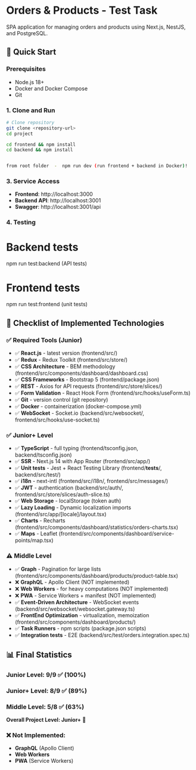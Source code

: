 # Orders & Products - Test Task

SPA application for managing orders and products using Next.js, NestJS, and PostgreSQL.

## 🚀 Quick Start

### Prerequisites

- Node.js 18+
- Docker and Docker Compose
- Git

### 1. Clone and Run

```bash
# Clone repository
git clone <repository-url>
cd project

cd frontend && npm install
cd backend && npm install


from root folder  -  npm run dev (run frontend + backend in Docker)!


```

### 3. Service Access

- **Frontend**: http://localhost:3000
- **Backend API**: http://localhost:3001
- **Swagger**: http://localhost:3001/api

### 4. Testing

# Backend tests

npm run test:backend (API tests)

# Frontend tests

npm run test:frontend (unit tests)

## 📝 Checklist of Implemented Technologies

### ✅ Required Tools (Junior)

- ✅ **React.js** - latest version (frontend/src/)
- ✅ **Redux** - Redux Toolkit (frontend/src/store/)
- ✅ **CSS Architecture** - BEM methodology (frontend/src/components/dashboard/dashboard.css)
- ✅ **CSS Frameworks** - Bootstrap 5 (frontend/package.json)
- ✅ **REST** - Axios for API requests (frontend/src/store/slices/)
- ✅ **Form Validation** - React Hook Form (frontend/src/hooks/useForm.ts)
- ✅ **Git** - version control (git repository)
- ✅ **Docker** - containerization (docker-compose.yml)
- ✅ **WebSocket** - Socket.io (backend/src/websocket/, frontend/src/hooks/use-socket.ts)

### ✅ Junior+ Level

- ✅ **TypeScript** - full typing (frontend/tsconfig.json, backend/tsconfig.json)
- ✅ **SSR** - Next.js 14 with App Router (frontend/src/app/)
- ✅ **Unit tests** - Jest + React Testing Library (frontend/**tests**/, backend/src/test/)
- ✅ **i18n** - next-intl (frontend/src/i18n/, frontend/src/messages/)
- ✅ **JWT** - authentication (backend/src/auth/, frontend/src/store/slices/auth-slice.ts)
- ✅ **Web Storage** - localStorage (token auth)
- ✅ **Lazy Loading** - Dynamic localization imports (frontend/src/app/[locale]/layout.tsx)
- ✅ **Charts** - Recharts (frontend/src/components/dashboard/statistics/orders-charts.tsx)
- ✅ **Maps** - Leaflet (frontend/src/components/dashboard/service-points/map.tsx)

### ⚠️ Middle Level

- ✅ **Graph** - Pagination for large lists (frontend/src/components/dashboard/products/product-table.tsx)
- ❌ **GraphQL** - Apollo Client (NOT implemented)
- ❌ **Web Workers** - for heavy computations (NOT implemented)
- ❌ **PWA** - Service Workers + manifest (NOT implemented)
- ✅ **Event-Driven Architecture** - WebSocket events (backend/src/websocket/websocket.gateway.ts)
- ✅ **FrontEnd Optimization** - virtualization, memoization (frontend/src/components/dashboard/products/)
- ✅ **Task Runners** - npm scripts (package.json scripts)
- ✅ **Integration tests** - E2E (backend/src/test/orders.integration.spec.ts)

## 📊 Final Statistics

### Junior Level: 9/9 ✅ (100%)

### Junior+ Level: 8/9 ✅ (89%)

### Middle Level: 5/8 ✅ (63%)

**Overall Project Level: Junior+** 🎯

### ❌ Not Implemented:

- **GraphQL** (Apollo Client)
- **Web Workers**
- **PWA** (Service Workers)

```

```
